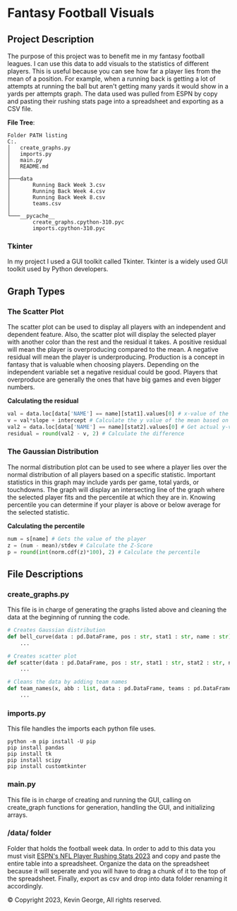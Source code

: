 # Fantasy Football Visuals 

## Project Description
The purpose of this project was to benefit me in my fantasy football leagues. I can use this data to add visuals to the statistics of different players. This is useful because you can see how far a player lies from the mean of a position. For example, when a running back is getting a lot of attempts at running the ball but aren't getting many yards it would show in a yards per attempts graph. The data used was pulled from ESPN by copy and pasting their rushing stats page into a spreadsheet and exporting as a CSV file.

**File Tree**:
```
Folder PATH listing
C:.
│   create_graphs.py
│   imports.py
│   main.py
│   README.md
│   
├───data
│       Running Back Week 3.csv
│       Running Back Week 4.csv
│       Running Back Week 8.csv
│       teams.csv
│       
└───__pycache__
        create_graphs.cpython-310.pyc
        imports.cpython-310.pyc
```

### Tkinter
In my project I used a GUI toolkit called Tkinter. Tkinter is a widely used GUI toolkit used by Python developers.

## Graph Types
### **The Scatter Plot**
The scatter plot can be used to display all players with an independent and dependent feature. Also, the scatter plot will display the selected player with another color than the rest and the residual it takes. A positive residual will mean the player is overproducing compared to the mean. A negative residual will mean the player is underproducing. Production is a concept in fantasy that is valuable when choosing players. Depending on the independent variable set a negative residual could be good. Players that overproduce are generally the ones that have big games and even bigger numbers.

**Calculating the residual**
```python
val = data.loc[data['NAME'] == name][stat1].values[0] # x-value of the player on graph
v = val*slope + intercept # Calculate the y value of the mean based on player x-value
val2 = data.loc[data['NAME'] == name][stat2].values[0] # Get actual y-value of the player
residual = round(val2 - v, 2) # Calculate the difference
```
### **The Gaussian Distribution**
The normal distribution plot can be used to see where a player lies over the normal distribution of all players based on a specific statistic. Important statistics in this graph may include yards per game, total yards, or touchdowns. The graph will display an intersecting line of the graph where the selected player fits and the percentile at which they are in. Knowing percentile you can determine if your player is above or below average for the selected statistic.

**Calculating the percentile**
```python
num = s[name] # Gets the value of the player
z = (num - mean)/stdev # Calculate the Z-Score
p = round(int(norm.cdf(z)*100), 2) # Calculate the percentile
```

## File Descriptions
### **create_graphs.py**
This file is in charge of generating the graphs listed above and cleaning the data at the beginning of running the code.
```python
# Creates Gaussian distribution
def bell_curve(data : pd.DataFrame, pos : str, stat1 : str, name : str):
    ...

# Creates scatter plot
def scatter(data : pd.DataFrame, pos : str, stat1 : str, stat2 : str, name : str):
    ...

# Cleans the data by adding team names
def team_names(x, abb : list, data : pd.DataFrame, teams : pd.DataFrame):
    ...
```

### **imports.py**
This file handles the imports each python file uses.
```
python -m pip install -U pip
pip install pandas
pip install tk
pip install scipy
pip install customtkinter
```

### **main.py**
This file is in charge of creating and running the GUI, calling on create_graph functions for generation, handling the GUI, and initializing arrays.

### **/data/ folder**
Folder that holds the football week data. In order to add to this data you must visit [ESPN's NFL Player Rushing Stats 2023](https://www.espn.com/nfl/stats/player/_/stat/rushing/table/rushing/sort/rushingYards/dir/desc) and copy and paste the entire table into a spreadsheet. Organize the data on the spreadsheet because it will seperate and you will have to drag a chunk of it to the top of the spreadsheet. Finally, export as csv and drop into data folder renaming it accordingly.

&copy; Copyright 2023, Kevin George, All rights reserved.